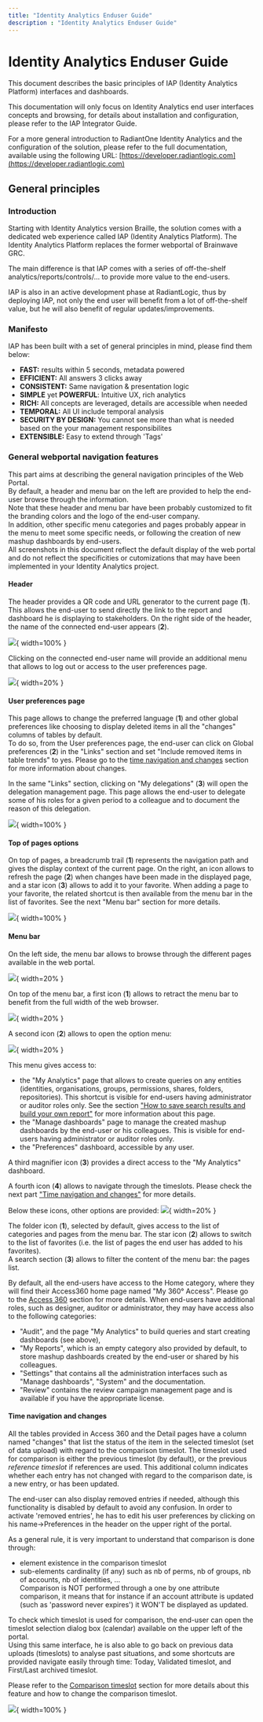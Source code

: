 ```yaml
---
title: "Identity Analytics Enduser Guide"
description : "Identity Analytics Enduser Guide"
---
```


# Identity Analytics Enduser Guide

This document describes the basic principles of IAP (Identity Analytics Platform) interfaces and dashboards.

This documentation will only focus on Identity Analytics end user interfaces concepts and browsing, for details about installation and configuration, please refer to the IAP Integrator Guide.

For a more general introduction to RadiantOne Identity Analytics and the configuration of the solution, please refer to the full documentation, available using the following URL:
[https://developer.radiantlogic.com](https://developer.radiantlogic.com)

## General principles

### Introduction

Starting with Identity Analytics version Braille, the solution comes with a dedicated web experience called IAP (Identity Analytics Platform). The Identity Analytics Platform replaces the former webportal of Brainwave GRC. 

The main difference is that IAP comes with a series of off-the-shelf analytics/reports/controls/... to provide more value to the end-users.

IAP is also in an active development phase at RadiantLogic, thus by deploying IAP, not only the end user will benefit from a lot of off-the-shelf value, but he will also benefit of regular updates/improvements.

### Manifesto

IAP has been built with a set of general principles in mind, please find them below:

- **FAST:** results within 5 seconds, metadata powered
- **EFFICIENT:** All answers 3 clicks away
- **CONSISTENT:** Same navigation & presentation logic
- **SIMPLE** yet **POWERFUL**: Intuitive UX, rich analytics
- **RICH:** All concepts are leveraged, details are accessible when needed
- **TEMPORAL:** All UI include temporal analysis
- **SECURITY BY DESIGN:** You cannot see more than what is needed based on the your management responsibilites
- **EXTENSIBLE:** Easy to extend through 'Tags'  

### General webportal navigation features  

This part aims at describing the general navigation principles of the Web Portal.  
By default, a header and menu bar on the left are provided to help the end-user browse through the information.  
Note that these header and menu bar have been probably customized to fit the branding colors and the logo of the end-user company.  
In addition, other specific menu categories and pages probably appear in the menu to meet some specific needs, or following the creation of new mashup dashboards by end-users.  
All screenshots in this document reflect the default display of the web portal and do not reflect the specificities or cutomizations that may have been implemented in your Identity Analytics project.  

#### Header  

The header provides a QR code and URL generator to the current page (**1**). This allows the end-user to send directly the link to the report and dashboard he is displaying to stakeholders.
On the right side of the header, the name of the connected end-user appears (**2**).  

![](./media/image-68-HeaderQR.png){ width=100% }

Clicking on the connected end-user name will provide an additional menu that allows to log out or access to the user preferences page.

![](./media/image-69-HeaderPreferences.png){ width=20% }

#### User preferences page

This page allows to change the preferred language (**1**) and other global preferences like choosing to display deleted items in all the "changes" columns of tables by default.  
To do so, from the User preferences page, the end-user can click on Global preferences (**2**) in the "Links" section and set "Include removed items in table trends" to yes. 
Please go to the [time navigation and changes](#time-navigation-and-changes) section for more information about changes.

In the same "Links" section, clicking on "My delegations" (**3**) will open the delegation management page. This page allows the end-user to delegate some of his roles for a given period to a colleague and to document the reason of this delegation.

![](./media/image-70-PreferencesPage.png){ width=100% }

#### Top of pages options

On top of pages, a breadcrumb trail (**1**) represents the navigation path and gives the display context of the current page. On the right, an icon allows to refresh the page (**2**) when changes have been made in the displayed page, and a star icon (**3**) allows to add it to your favorite. When adding a page to your favorite, the related shortcut is then available from the menu bar in the list of favorites. See the next "Menu bar" section for more details.

![](./media/image-71-TopOfPages.png){ width=100% }

#### Menu bar  

On the left side, the menu bar allows to browse through the different pages available in the web portal.

![](./media/image-72-MenuBar.png){ width=20% }

On top of the menu bar, a first icon (**1**) allows to retract the menu bar to benefit from the full width of the web browser. 

![](./media/image-73-TopOfMenuBar.png){ width=20% } 

A second icon (**2**) allows to open the option menu:  

![](./media/image-74-TopOfMenuBarOptions.png){ width=20% }  

This menu gives access to:  

- the "My Analytics" page that allows to create queries on any entities (identities, organisations, groups, permissions, shares, folders, repositories). This shortcut is visible for end-users having administrator or auditor roles only. See the section ["How to save search results and build your own report"](#how-to-save-search-results-and-build-your-own-report) for more information about this page.  
- the "Manage dashboards" page to manage the created mashup dashboards by the end-user or his colleagues. This is visible for end-users having administrator or auditor roles only.  
- the "Preferences" dashboard, accessible by any user.  

A third magnifier icon (**3**) provides a direct access to the "My Analytics" dashboard. 

A fourth icon (**4**) allows to navigate through the timeslots. Please check the next part ["Time navigation and changes"](#time-navigation-and-changes) for more details. 

Below these icons, other options are provided:
![](./media/image-75-TopOfMenuBarIcons.png){ width=20% } 

The folder icon (**1**), selected by default, gives access to the list of categories and pages from the menu bar. 
The star icon (**2**) allows to switch to the list of favorites (i.e. the list of pages the end user has added to his favorites).  
A search section (**3**) allows to filter the content of the menu bar: the pages list.

By default, all the end-users have access to the Home category, where they will find their Access360 home page named "My 360° Access". Please go to the [Access 360](#access-360) section for more details.
When end-users have additional roles, such as designer, auditor or administrator, they may have access also to the following categories:  

- "Audit", and the page "My Analytics" to build queries and start creating dashboards (see above),  
- "My Reports", which is an empty category also provided by default, to store mashup dashboards created by the end-user or shared by his colleagues.  
- "Settings" that contains all the administration interfaces such as "Manage dashboards", "System" and the documentation.  
- "Review" contains the review campaign management page and is available if you have the appropriate license.  

#### Time navigation and changes
All the tables provided in Access 360 and the Detail pages have a column named "changes" that list the status of the item in the selected timeslot (set of data upload) with regard to the comparison timeslot. The timeslot used for comparison is either the previous timeslot (by default), or the previous *reference timeslot* if references are used. This additional column indicates whether each entry has not changed with regard to the comparison date, is a new entry, or has been updated.  

The end-user can also display removed entries if needed, although this functionality is disabled by default to avoid any confusion. In order to activate 'removed entries', he has to edit his user preferences by clicking on his name->Preferences in the header on the upper right of the portal.  

As a general rule, it is very important to understand that comparison is done through:  
- element existence in the comparison timeslot  
- sub-elements cardinality (if any) such as nb of perms, nb of groups, nb of accounts, nb of identities, …  
Comparison is NOT performed through a one by one attribute comparison, it means that for instance if an account attribute is updated (such as 'password never expires') it WON'T be displayed as updated.  

To check which timeslot is used for comparison, the end-user can open the timeslot selection dialog box (calendar) available on the upper left of the portal.  
Using this same interface, he is also able to go back on previous data uploads (timeslots) to analyse past situations, and some shortcuts are provided navigate easily through time: Today, Validated timeslot, and First/Last archived timeslot.  

Please refer to the [Comparison timeslot](#how-to-configure-the-comparison-timeslot) section for more details about this feature and how to change the comparison timeslot.  

![](./media/image-10-time_navigation.png){ width=100% }
